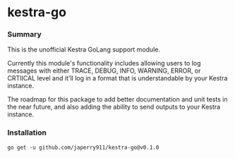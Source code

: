 # kestra-go

### Summary

This is the unofficial Kestra GoLang support module. 

Currently this module's functionality includes allowing users to log messages with either TRACE, DEBUG, INFO, WARNING, ERROR, or CRTIICAL level and it'll log in a format that is understandable by your Kestra instance.

The roadmap for this package to add better documentation and unit tests in the near future, and also adding the ability to send outputs to your Kestra instance. 

### Installation

`go get -u github.com/japerry911/kestra-go@v0.1.0`